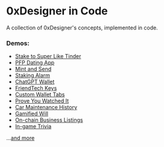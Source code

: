 # 0xDesigner in Code
A collection of 0xDesigner's concepts, implemented in code.

### Demos:
- [Stake to Super Like Tinder](https://twitter.com/gregfromstl/status/1707480007747240012/video/1)
- [PFP Dating App](https://twitter.com/gregfromstl/status/1707805387565707308/video/1)
- [Mint and Send](https://twitter.com/gregfromstl/status/1708267295452369070/video/1)
- [Staking Alarm](https://x.com/gregfromstl/status/1708549876055957682)
- [ChatGPT Wallet](https://twitter.com/gregfromstl/status/1709026035600388591/video/1)
- [FriendTech Keys](https://x.com/gregfromstl/status/1709320176796344623)
- [Custom Wallet Tabs](https://twitter.com/gregfromstl/status/1709627940340920592/video/1)
- [Prove You Watched It](https://twitter.com/gregfromstl/status/1710080023724695855/video/1)
- [Car Maintenance History](https://twitter.com/gregfromstl/status/1710416715962605734/video/1)
- [Gamified Will](https://twitter.com/gregfromstl/status/1722857595411759194/video/1)
- [On-chain Business Listings](https://twitter.com/gregfromstl/status/1718742527740932332/video/1)
- [In-game Trivia](https://twitter.com/gregfromstl/status/1715842875135869428/video/1)

...[and more](https://twitter.com/gregfromstl)
